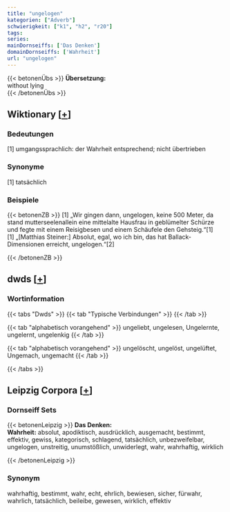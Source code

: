 ```yaml
---
title: "ungelogen"
kategorien: ["Adverb"]
schwierigkeit: ["k1", "h2", "r20"]
tags:
series:
mainDornseiffs: ['Das Denken']
domainDornseiffs: ['Wahrheit']
url: "ungelogen"
---
```


{{< betonenÜbs >}}
**Übersetzung:**  
without lying  
{{< /betonenÜbs >}}

## Wiktionary [[+](https://de.wiktionary.org/wiki/ungelogen)]

### Bedeutungen
[1] umgangssprachlich: der Wahrheit entsprechend; nicht übertrieben  

### Synonyme
[1] tatsächlich  

### Beispiele
{{< betonenZB >}}
[1] „Wir gingen dann, ungelogen, keine 500 Meter, da stand mutterseelenallein eine mittelalte Hausfrau in geblümelter Schürze und fegte mit einem Reisigbesen und einem Schäufele den Gehsteig.“[1]  
[1] „[Matthias Steiner:] Absolut, egal, wo ich bin, das hat Ballack-Dimensionen erreicht, ungelogen.“[2]  

{{< /betonenZB >}}


## dwds [[+](https://www.dwds.de/wb/ungelogen)]

### Wortinformation
{{< tabs "Dwds" >}}
{{< tab "Typische Verbindungen" >}}
{{< /tab >}}

{{< tab "alphabetisch vorangehend" >}}
ungeliebt, ungelesen, Ungelernte, ungelernt, ungelenkig
{{< /tab >}}

{{< tab "alphabetisch vorangehend" >}}
ungelöscht, ungelöst, ungelüftet, Ungemach, ungemacht
{{< /tab >}}

{{< /tabs >}}

## Leipzig Corpora [[+](https://corpora.uni-leipzig.de/en/res?word=ungelogen&corpusId=deu_newscrawl-public_2018)]

### Dornseiff Sets
{{< betonenLeipzig >}}
**Das Denken:**  
**Wahrheit:** absolut, apodiktisch, ausdrücklich, ausgemacht, bestimmt, effektiv, gewiss, kategorisch, schlagend, tatsächlich, unbezweifelbar, ungelogen, unstreitig, unumstößlich, unwiderlegt, wahr, wahrhaftig, wirklich  

{{< /betonenLeipzig >}}

### Synonym
wahrhaftig, bestimmt, wahr, echt, ehrlich, bewiesen, sicher, fürwahr, wahrlich, tatsächlich, beileibe, gewesen, wirklich, effektiv

